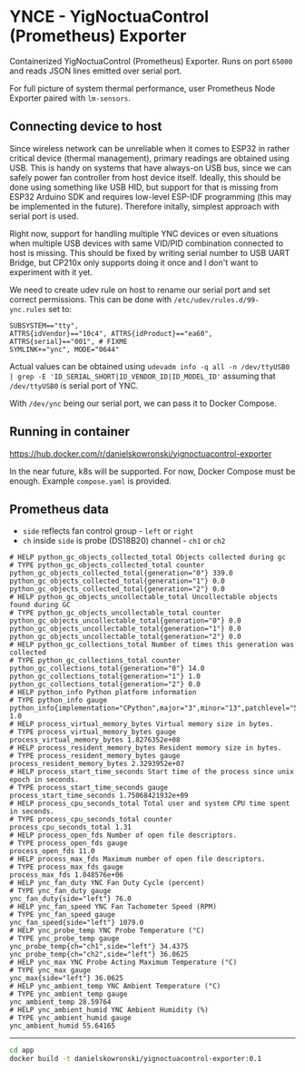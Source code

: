 # YNCE - YigNoctuaControl (Prometheus) Exporter

Containerized YigNoctuaControl (Prometheus) Exporter. Runs on port `65000` and reads JSON lines emitted over serial port. 

For full picture of system thermal performance, user Prometheus Node Exporter paired with `lm-sensors`.

## Connecting device to host

Since wireless network can be unreliable when it comes to ESP32 in rather critical device (thermal management), primary readings are obtained using USB. This is handy on systems that have always-on USB bus, since we can safely power fan controller from host device itself. Ideally, this should be done using something like USB HID, but support for that is missing from ESP32 Arduino SDK and requires low-level ESP-IDF programming (this may be implemented in the future). Therefore initally, simplest approach with serial port is used.

Right now, support for handling multiple YNC devices or even situations when multiple USB devices with same VID/PID combination connected to host is missing. This should be fixed by writing serial number to USB UART Bridge, but CP210x only supports doing it once and I don't want to experiment with it yet. 

We need to create udev rule on host to rename our serial port and set correct permissions. This can be done with `/etc/udev/rules.d/99-ync.rules` set to:

```
SUBSYSTEM=="tty",
ATTRS{idVendor}=="10c4", ATTRS{idProduct}=="ea60",
ATTRS{serial}=="001", # FIXME
SYMLINK+="ync", MODE="0644"
```

Actual values can be obtained using `udevadm info -q all -n /dev/ttyUSB0 | grep -E 'ID_SERIAL_SHORT|ID_VENDOR_ID|ID_MODEL_ID'` assuming that `/dev/ttyUSB0` is serial port of YNC.

With `/dev/ync` being our serial port, we can pass it to Docker Compose.

## Running in container

https://hub.docker.com/r/danielskowronski/yignoctuacontrol-exporter

In the near future, k8s will be supported. For now, Docker Compose must be enough. Example `compose.yaml` is provided.

## Prometheus data

- `side` reflects fan control group - `left` or `right`
- `ch` inside `side` is probe (DS18B20) channel - `ch1` or `ch2`

```
# HELP python_gc_objects_collected_total Objects collected during gc
# TYPE python_gc_objects_collected_total counter
python_gc_objects_collected_total{generation="0"} 339.0
python_gc_objects_collected_total{generation="1"} 0.0
python_gc_objects_collected_total{generation="2"} 0.0
# HELP python_gc_objects_uncollectable_total Uncollectable objects found during GC
# TYPE python_gc_objects_uncollectable_total counter
python_gc_objects_uncollectable_total{generation="0"} 0.0
python_gc_objects_uncollectable_total{generation="1"} 0.0
python_gc_objects_uncollectable_total{generation="2"} 0.0
# HELP python_gc_collections_total Number of times this generation was collected
# TYPE python_gc_collections_total counter
python_gc_collections_total{generation="0"} 14.0
python_gc_collections_total{generation="1"} 1.0
python_gc_collections_total{generation="2"} 0.0
# HELP python_info Python platform information
# TYPE python_info gauge
python_info{implementation="CPython",major="3",minor="13",patchlevel="5",version="3.13.5"} 1.0
# HELP process_virtual_memory_bytes Virtual memory size in bytes.
# TYPE process_virtual_memory_bytes gauge
process_virtual_memory_bytes 1.8276352e+08
# HELP process_resident_memory_bytes Resident memory size in bytes.
# TYPE process_resident_memory_bytes gauge
process_resident_memory_bytes 2.3293952e+07
# HELP process_start_time_seconds Start time of the process since unix epoch in seconds.
# TYPE process_start_time_seconds gauge
process_start_time_seconds 1.75068421932e+09
# HELP process_cpu_seconds_total Total user and system CPU time spent in seconds.
# TYPE process_cpu_seconds_total counter
process_cpu_seconds_total 1.31
# HELP process_open_fds Number of open file descriptors.
# TYPE process_open_fds gauge
process_open_fds 11.0
# HELP process_max_fds Maximum number of open file descriptors.
# TYPE process_max_fds gauge
process_max_fds 1.048576e+06
# HELP ync_fan_duty YNC Fan Duty Cycle (percent)
# TYPE ync_fan_duty gauge
ync_fan_duty{side="left"} 76.0
# HELP ync_fan_speed YNC Fan Tachometer Speed (RPM)
# TYPE ync_fan_speed gauge
ync_fan_speed{side="left"} 1079.0
# HELP ync_probe_temp YNC Probe Temperature (°C)
# TYPE ync_probe_temp gauge
ync_probe_temp{ch="ch1",side="left"} 34.4375
ync_probe_temp{ch="ch2",side="left"} 36.0625
# HELP ync_max YNC Probe Acting Maximum Temperature (°C)
# TYPE ync_max gauge
ync_max{side="left"} 36.0625
# HELP ync_ambient_temp YNC Ambient Temperature (°C)
# TYPE ync_ambient_temp gauge
ync_ambient_temp 28.59764
# HELP ync_ambient_humid YNC Ambient Humidity (%)
# TYPE ync_ambient_humid gauge
ync_ambient_humid 55.64165
```


---

```bash
cd app
docker build -t danielskowronski/yignoctuacontrol-exporter:0.1 
```
